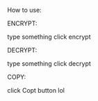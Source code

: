 How to use:

ENCRYPT:

type something click encrypt

DECRYPT:

type something click decrypt

COPY:

click Copt button lol
